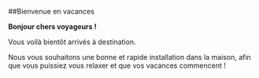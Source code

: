 ##Bienvenue en vacances


**Bonjour chers voyageurs !**

Vous voilà bientôt arrivés à destination. 

Nous vous souhaitons une bonne et rapide installation dans la maison, afin que vous puissiez vous relaxer et que vos vacances commencent !


